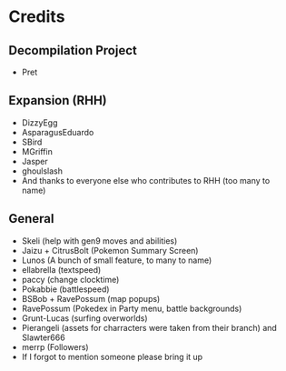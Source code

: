 # Credits

## Decompilation Project
* Pret

## Expansion (RHH)
* DizzyEgg
* AsparagusEduardo
* SBird
* MGriffin
* Jasper
* ghoulslash
* And thanks to everyone else who contributes to RHH (too many to name)

## General
* Skeli (help with gen9 moves and abilities)
* Jaizu + CitrusBolt (Pokemon Summary Screen)
* Lunos (A bunch of small feature, to many to name)
* ellabrella (textspeed)
* paccy (change clocktime)
* Pokabbie (battlespeed)
* BSBob + RavePossum (map popups)
* RavePossum (Pokedex in Party menu, battle backgrounds)
* Grunt-Lucas (surfing overworlds)
* Pierangeli (assets for charracters were taken from their branch) and Slawter666
* merrp (Followers)
* If I forgot to mention someone please bring it up

